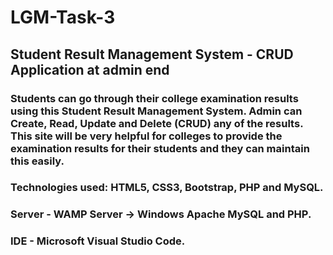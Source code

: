 # LGM-Task-3
## Student Result Management System - CRUD Application at admin end
### Students can go through their college examination results using this Student Result Management System. Admin can Create, Read, Update and Delete (CRUD) any of the results. This site will be very helpful for colleges to provide the examination results for their students and they can maintain this easily. 
### Technologies used: HTML5, CSS3, Bootstrap, PHP and MySQL.
### Server - WAMP Server -> Windows Apache MySQL and PHP.
### IDE - Microsoft Visual Studio Code.
